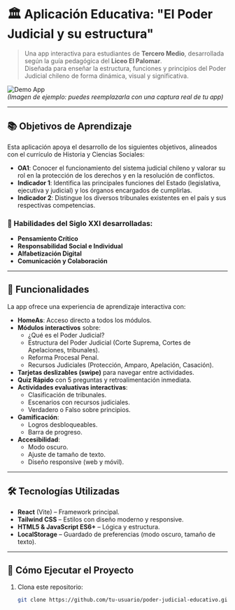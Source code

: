 # 🏛️ Aplicación Educativa: "El Poder Judicial y su estructura"

> Una app interactiva para estudiantes de **Tercero Medio**, desarrollada según la guía pedagógica del **Liceo El Palomar**.  
> Diseñada para enseñar la estructura, funciones y principios del Poder Judicial chileno de forma dinámica, visual y significativa.

![Demo App](https://placehold.co/800x400/1e40af/ffffff?text=App+Poder+Judicial+-+PACE+UDA)  
*(Imagen de ejemplo: puedes reemplazarla con una captura real de tu app)*

---

## 📚 Objetivos de Aprendizaje

Esta aplicación apoya el desarrollo de los siguientes objetivos, alineados con el currículo de Historia y Ciencias Sociales:

- **OA1**: Conocer el funcionamiento del sistema judicial chileno y valorar su rol en la protección de los derechos y en la resolución de conflictos.
- **Indicador 1**: Identifica las principales funciones del Estado (legislativa, ejecutiva y judicial) y los órganos encargados de cumplirlas.
- **Indicador 2**: Distingue los diversos tribunales existentes en el país y sus respectivas competencias.

### 🎯 Habilidades del Siglo XXI desarrolladas:
- **Pensamiento Crítico**
- **Responsabilidad Social e Individual**
- **Alfabetización Digital**
- **Comunicación y Colaboración**

---

## 🧩 Funcionalidades

La app ofrece una experiencia de aprendizaje interactiva con:

- **HomeAs**: Acceso directo a todos los módulos.
- **Módulos interactivos** sobre:
  - ¿Qué es el Poder Judicial?
  - Estructura del Poder Judicial (Corte Suprema, Cortes de Apelaciones, tribunales).
  - Reforma Procesal Penal.
  - Recursos Judiciales (Protección, Amparo, Apelación, Casación).
- **Tarjetas deslizables (swipe)** para navegar entre actividades.
- **Quiz Rápido** con 5 preguntas y retroalimentación inmediata.
- **Actividades evaluativas interactivas**:
  - Clasificación de tribunales.
  - Escenarios con recursos judiciales.
  - Verdadero o Falso sobre principios.
- **Gamificación**:
  - Logros desbloqueables.
  - Barra de progreso.
- **Accesibilidad**:
  - Modo oscuro.
  - Ajuste de tamaño de texto.
  - Diseño responsive (web y móvil).

---

## 🛠️ Tecnologías Utilizadas

- **React** (Vite) – Framework principal.
- **Tailwind CSS** – Estilos con diseño moderno y responsive.
- **HTML5 & JavaScript ES6+** – Lógica y estructura.
- **LocalStorage** – Guardado de preferencias (modo oscuro, tamaño de texto).

---

## 🚀 Cómo Ejecutar el Proyecto

1. Clona este repositorio:
   ```bash
   git clone https://github.com/tu-usuario/poder-judicial-educativo.git